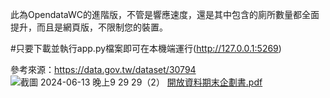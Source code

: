 此為OpendataWC的進階版，不管是響應速度，還是其中包含的廁所數量都全面提升，而且是網頁版，不限制您的裝置。

#只要下載並執行app.py檔案即可在本機端運行(http://127.0.0.1:5269)

參考來源：https://data.gov.tw/dataset/30794
![截圖 2024-06-13 晚上9 29 29（2）](https://github.com/rainq2/OpenData-Restroom-html/assets/115605760/32a97941-8a76-4524-bcf9-8d6a3507e405)
[開放資料期末企劃書.pdf](https://github.com/user-attachments/files/15832207/default.pdf)

